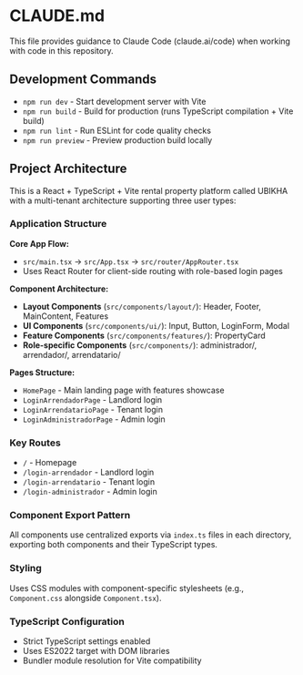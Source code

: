 # CLAUDE.md

This file provides guidance to Claude Code (claude.ai/code) when working with code in this repository.

## Development Commands

- `npm run dev` - Start development server with Vite
- `npm run build` - Build for production (runs TypeScript compilation + Vite build)
- `npm run lint` - Run ESLint for code quality checks
- `npm run preview` - Preview production build locally

## Project Architecture

This is a React + TypeScript + Vite rental property platform called UBIKHA with a multi-tenant architecture supporting three user types:

### Application Structure

**Core App Flow:**
- `src/main.tsx` → `src/App.tsx` → `src/router/AppRouter.tsx`
- Uses React Router for client-side routing with role-based login pages

**Component Architecture:**
- **Layout Components** (`src/components/layout/`): Header, Footer, MainContent, Features
- **UI Components** (`src/components/ui/`): Input, Button, LoginForm, Modal
- **Feature Components** (`src/components/features/`): PropertyCard
- **Role-specific Components** (`src/components/`): administrador/, arrendador/, arrendatario/

**Pages Structure:**
- `HomePage` - Main landing page with features showcase
- `LoginArrendadorPage` - Landlord login
- `LoginArrendatarioPage` - Tenant login  
- `LoginAdministradorPage` - Admin login

### Key Routes
- `/` - Homepage
- `/login-arrendador` - Landlord login
- `/login-arrendatario` - Tenant login
- `/login-administrador` - Admin login

### Component Export Pattern
All components use centralized exports via `index.ts` files in each directory, exporting both components and their TypeScript types.

### Styling
Uses CSS modules with component-specific stylesheets (e.g., `Component.css` alongside `Component.tsx`).

### TypeScript Configuration
- Strict TypeScript settings enabled
- Uses ES2022 target with DOM libraries
- Bundler module resolution for Vite compatibility